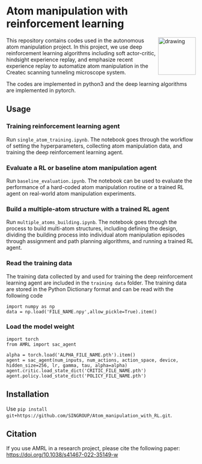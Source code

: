 # Atom manipulation with reinforcement learning
<img src="https://github.com/ccakarolotw/Atom_manipulation_with_RL_new/blob/main/logo.png" alt="drawing" style="width:100px;" align="right"/>

This repository contains codes used in the autonomous atom manipulation project. In this project, we use deep reinforcement learning algorithms including soft actor-critic, hindsight experience replay, and emphasize recent experience replay to automatize atom manipulation in the Createc scanning tunneling microscope system.

The codes are implemented in python3 and the deep learning algorithms are implemented in pytorch.


## Usage

### Training reinforcement learning agent
Run
`
single_atom_training.ipynb
`.
The notebook goes through the workflow of setting the hyperparameters, collecting atom manipulation data, and training the deep reinforcement learning agent.

### Evaluate a RL or baseline atom manipulation agent
Run `baseline_evaluation.ipynb`. The notebook can be used to evaluate the performance of a hard-coded atom manipulation routine or a trained RL agent on real-world atom manipulation experiments.

### Build a multiple-atom structure with a trained RL agent
Run `multiple_atoms_building.ipynb`. The notebook goes through the process to build multi-atom structures, including defining the design, dividing the building process into individual atom manipulation episodes through assignment and path planning algorithms, and running a trained RL agent.

### Read the training data

The training data collected by and used for training the deep reinforcement learning agent are included in the `training data` folder.
The training data are stored in the Python Dictionary format and can be read with the following code
```
import numpy as np
data = np.load('FILE_NAME.npy',allow_pickle=True).item()
```
### Load the model weight
```
import torch
from AMRL import sac_agent

alpha = torch.load('ALPHA_FILE_NAME.pth').item()
agent = sac_agent(num_inputs, num_actions, action_space, device, hidden_size=256, lr, gamma, tau, alpha=alpha)
agent.critic.load_state_dict('CRITIC_FILE_NAME.pth')
agent.policy.load_state_dict('POLICY_FILE_NAME.pth')
```
## Installation
Use `pip install git+https://github.com/SINGROUP/Atom_manipulation_with_RL.git`.


## Citation
If you use AMRL in a research project, please cite the following paper: https://doi.org/10.1038/s41467-022-35149-w
